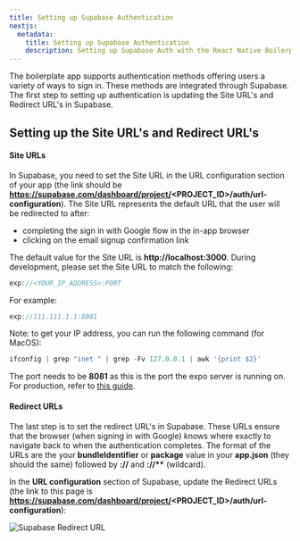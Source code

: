 ```yaml
---
title: Setting up Supabase Authentication
nextjs:
  metadata:
    title: Setting up Supabase Authentication
    description: Setting up Supabase Auth with the React Native Boilerplate.
---
```


The boilerplate app supports authentication methods offering users a variety of ways to sign in. These methods are integrated through Supabase.
The first step to setting up authentication is updating the Site URL's and Redirect URL's in Supabase.

## Setting up the Site URL's and Redirect URL's

#### Site URLs

In Supabase, you need to set the Site URL in the URL configuration section of your app (the link should be **https://supabase.com/dashboard/project/<PROJECT_ID>/auth/url-configuration**).
The Site URL represents the default URL that the user will be redirected to after:

- completing the sign in with Google flow in the in-app browser
- clicking on the email signup confirmation link

The default value for the Site URL is **http://localhost:3000**. During development, please set the Site URL to match the following:

```js
exp://<YOUR_IP_ADDRESS>:PORT
```

For example:

```js
exp://111.111.1.1:8081
```

Note: to get your IP address, you can run the following command (for MacOS):

```js
ifconfig | grep "inet " | grep -Fv 127.0.0.1 | awk '{print $2}'
```

The port needs to be **8081** as this is the port the expo server is running on. For production, refer to [this guide](/production).

#### Redirect URLs

The last step is to set the redirect URL's in Supabase. These URLs ensure that the browser (when signing in with Google) knows where exactly
to navigate back to when the authentication completes. The format of the URLs are the your **bundleIdentifier** or **package** value
in your **app.json** (they should the same) followed by **://** and **://\*\*** (wildcard).

In the **URL configuration** section of Supabase, update the Redirect URLs (the link to this page is
**https://supabase.com/dashboard/project/<PROJECT_ID>/auth/url-configuration**):

![Supabase Redirect URL](/images/supabase-redirect-urls.png)
